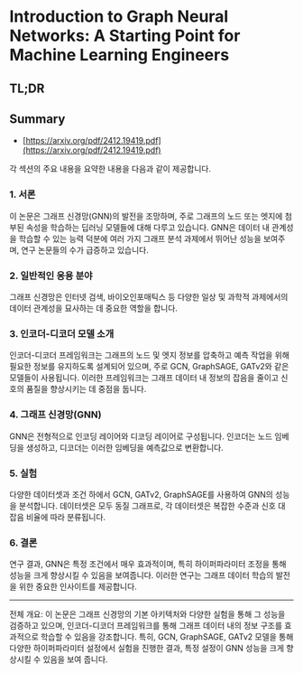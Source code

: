 # Introduction to Graph Neural Networks: A Starting Point for Machine Learning Engineers
## TL;DR
## Summary
- [https://arxiv.org/pdf/2412.19419.pdf](https://arxiv.org/pdf/2412.19419.pdf)

각 섹션의 주요 내용을 요약한 내용을 다음과 같이 제공합니다.

### 1. 서론
이 논문은 그래프 신경망(GNN)의 발전을 조망하며, 주로 그래프의 노드 또는 엣지에 첨부된 속성을 학습하는 딥러닝 모델들에 대해 다루고 있습니다. GNN은 데이터 내 관계성을 학습할 수 있는 능력 덕분에 여러 가지 그래프 분석 과제에서 뛰어난 성능을 보여주며, 연구 논문들의 수가 급증하고 있습니다.

### 2. 일반적인 응용 분야
그래프 신경망은 인터넷 검색, 바이오인포매틱스 등 다양한 일상 및 과학적 과제에서의 데이터 관계성을 묘사하는 데 중요한 역할을 합니다.

### 3. 인코더-디코더 모델 소개
인코더-디코더 프레임워크는 그래프의 노드 및 엣지 정보를 압축하고 예측 작업을 위해 필요한 정보를 유지하도록 설계되어 있으며, 주로 GCN, GraphSAGE, GATv2와 같은 모델들이 사용됩니다. 이러한 프레임워크는 그래프 데이터 내 정보의 잡음을 줄이고 신호의 품질을 향상시키는 데 중점을 둡니다.

### 4. 그래프 신경망(GNN)
GNN은 전형적으로 인코딩 레이어와 디코딩 레이어로 구성됩니다. 인코더는 노드 임베딩을 생성하고, 디코더는 이러한 임베딩을 예측값으로 변환합니다.

### 5. 실험
다양한 데이터셋과 조건 하에서 GCN, GATv2, GraphSAGE를 사용하여 GNN의 성능을 분석합니다. 데이터셋은 모두 동질 그래프로, 각 데이터셋은 복잡한 수준과 신호 대 잡음 비율에 따라 분류됩니다.

### 6. 결론
연구 결과, GNN은 특정 조건에서 매우 효과적이며, 특히 하이퍼파라미터 조정을 통해 성능을 크게 향상시킬 수 있음을 보여줍니다. 이러한 연구는 그래프 데이터 학습의 발전을 위한 중요한 인사이트를 제공합니다.

---
전체 개요: 이 논문은 그래프 신경망의 기본 아키텍처와 다양한 실험을 통해 그 성능을 검증하고 있으며, 인코더-디코더 프레임워크를 통해 그래프 데이터 내의 정보 구조를 효과적으로 학습할 수 있음을 강조합니다. 특히, GCN, GraphSAGE, GATv2 모델을 통해 다양한 하이퍼파라미터 설정에서 실험을 진행한 결과, 특정 설정이 GNN 성능을 크게 향상시킬 수 있음을 보여 줍니다.